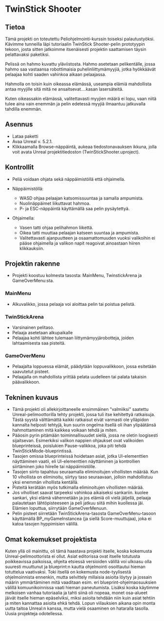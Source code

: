 # TwinStick Shooter
## Tietoa
Tämä projekti on toteutettu Peliohjelmointi-kurssin toiseksi palautustyöksi. Kävimme tunneilla läpi tutoriaalin TwinStick Shooter-pelin prototyypin tekoon, josta sitten jatkoimme itsenäisesti projektin saattamisen täysin pelattavaksi paketiksi.

Pelissä on hahmo kuvattu yläviistosta. Hahmo asetetaan pelikentälle, jossa hahmo saa vastaansa robottimaisia puhelinliittymämyyjiä, jotka hyökkäävät pelaajaa kohti saaden vahinkoa aikaan pelaajassa. 

Hahmolla on toisin kuin oikeassa elämässä, useampia elämiä mahdollista antaa myyjille sitä mitä ne ansaitsevat....kasan lasersäteitä.

Kuten oikeassakin elämässä, valitettavasti myyjien määrä ei lopu, vaan niitä tulee aina vain enemmän ja pelin edetessä myyjiä ilmaantuu jatkuvalla tahdilla enemmän. 
## Asennus
* Lataa paketti
* Avaa Unreal v. 5.2.1.
* Klikkaamalla Browse-näppäintä, aukeaa tiedostonavauksen ikkuna, jolla voit avata Unreal projektitiedoston (TwinStickShooter.uproject).

## Kontrollit

* Peliä voidaan ohjata sekä näppäimistöllä että ohjaimella.
* Näppäimistöllä:
	* WASD ohjaa pelaajan katsomissuuntaa ja samalla ampumista.
	* Nuolinäppäimet liikuttavat hahmoa.
	* P- ja ESC-näppäintä käyttämällä saa pelin pysäytettyä.
	
* Ohjaimella:
	* Vasen tatti ohjaa pelihahmon liikettä.
	* Oikea tatti muuttaa pelaajan katseen suuntaa ja ampumista.
	* Valitettavasti ajanpuutteen ja osaamattomuuden vuoksi valikoihin ei pääse ohjaimella ja valikon napit reagoivat ainoastaan hiiren klikkauksiin.
## Projektin rakenne

* Projekti koostuu kolmesta tasosta: MainMenu, TwinstickArena ja GameOverMenu:sta.
### MainMenu

* Alkuvalikko, jossa pelaaja voi aloittaa pelin tai poistua pelistä.
### TwinStickArena

* Varsinainen pelitaso.
* Pelaaja asetetaan alkupaikalle
* Pelaajaa kohti lähtee tulemaan liittymämyyjärobotteja, joiden lahtaamisesta saa pisteitä.

### GameOverMenu

* Pelaajalta loppuessa elämät, päädytään loppuvalikkoon, jossa esitetään saavutetut pisteet.
* Pelaajalla on mahdollista yrittää pelata uudelleen tai palata takaisin päävalikkoon.

## Tekninen kuvaus

* Tämä projekti oli allekirjoittaneelle ensimmäinen "valmiiksi" saatettu Unreal-pelimoottorilla tehty projekti, jossa tuli itse kehitettyä ratkaisuja. Tästä syystä välttämättä kaikki ratkaisut eivät varmasti ole ylläpidon kannalta helposti tehtyjä, kun suurin ongelma itsellä oli ihan ylipäätänsä hahmottaminen mitä kaikkea voikaan tehdä ja miten.
* Pääosin pyrin pitämään toiminnallisuudet siellä, jossa ne oletin loogisesti sijaitsevan. Esimerkiksi valikon nappien ohjaukset ovat valikoiden blueprinteissä, poislukien Pause-valikkoa, joka piti tehdä TwinStickMode-blueprintissä. 
* Tasojen omissa blueprinteissä hoidetaan asiat, jotka UI-elementtien näyttäminen vaatii, eli UI-elementtien näyttäminen ja kontrollien siirtäminen joko hiirelle tai näppäimistölle.
* Tasojen siirto tapahtuu seuraamalla eliminoitujen vihollisten määrää. Kun 10 vihollista on eliminoitu, siirtyy taso seuraavaan, jolloin mahdollistuu yksi enemmän vihollista kentällä.
* Pisteitä kerätään myös tutkimalla eliminoitujen vihollisten määrää.
* Jos viholliset saavat tarpeeksi vahinkoa aikaiseksi sankariin. kuolee sankari, yksi elämä vähennetään ja jos elämiä oli vielä jäljellä, pelaaja palautetaan lähtöpisteeseen ja peli jatkuu siitä mihin kuollessa jäi. Elämien loputtua, siirrytään GameOverMenuun.
* Pelin pisteet siirretään TwinStickArena-tasosta GameOverMenu-tasoon käyttämällä BP_myGameInstancea (ja siellä Score-muuttujaa), joka ei katoa tasojen hyppimisien välillä. 

## Omat kokemukset projektista

Kuten yllä oli mainittu, oli tämä haastava projekti itselle, koska kokemusta Unreal-pelimoottorista ei ollut. Asiat editorissa ovat itselle totutusta poikkeavissa paikoissa, ohjeita etsiessä versioiden välillä voi ulkoasu olla suuresti muuttunut ja blueprint:n kautta ohjelmointi osoittautui hieman totuttelua vaativaksi. Toki itsellä on kokemusta node-tyylisestä ohjelmoinnista ennenkin, mutta selvittely millaisia asioita löytyy ja jossain määrin ymmärtäminen mitä vaaditaan esim. eri blueprint-ohjelmaosuuksien välillä komuunikoinnissa vaati hieman paneutumista.
Lisäksi koska käytimme melkoisen vanhaa tutoriaalia ja tahti siinä oli nopeaa, monet osa-alueet jäivät itselle hieman epäselviksi, miksi asioita tehdään niin kuin asiat tehtiin ja miten kannattaa asioita ehkä tehdä. Lopun viilauksien aikana opin monta uutta taitoa Unreal:n kanssa, mutta vielä osaaminen on hataralla tasolla. Uusia projekteja odotellessa.